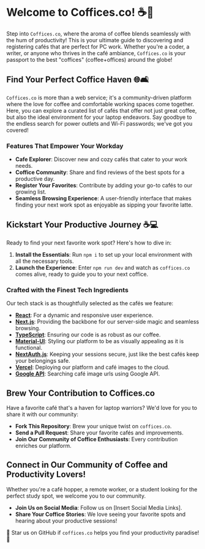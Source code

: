 # Welcome to Coffices.co! ☕️💼

Step into `Coffices.co`, where the aroma of coffee blends seamlessly with the hum of productivity! This is your ultimate guide to discovering and registering cafés that are perfect for PC work. Whether you're a coder, a writer, or anyone who thrives in the café ambiance, `Coffices.co` is your passport to the best "coffices" (coffee+offices) around the globe!

## Find Your Perfect Coffice Haven 🌐🛋️

`Coffices.co` is more than a web service; it's a community-driven platform where the love for coffee and comfortable working spaces come together. Here, you can explore a curated list of cafés that offer not just great coffee, but also the ideal environment for your laptop endeavors. Say goodbye to the endless search for power outlets and Wi-Fi passwords; we've got you covered!

### Features That Empower Your Workday

- **Cafe Explorer**: Discover new and cozy cafés that cater to your work needs.
- **Coffice Community**: Share and find reviews of the best spots for a productive day.
- **Register Your Favorites**: Contribute by adding your go-to cafés to our growing list.
- **Seamless Browsing Experience**: A user-friendly interface that makes finding your next work spot as enjoyable as sipping your favorite latte.

## Kickstart Your Productive Journey ☕️💻

Ready to find your next favorite work spot? Here's how to dive in:

1. **Install the Essentials**: Run `npm i` to set up your local environment with all the necessary tools.
2. **Launch the Experience**: Enter `npm run dev` and watch as `coffices.co` comes alive, ready to guide you to your next coffice.

### Crafted with the Finest Tech Ingredients

Our tech stack is as thoughtfully selected as the cafés we feature:

- **[React](https://reactjs.org/)**: For a dynamic and responsive user experience.
- **[Next.js](https://nextjs.org/)**: Providing the backbone for our server-side magic and seamless browsing.
- **[TypeScript](https://www.typescriptlang.org/)**: Ensuring our code is as robust as our coffee.
- **[Material-UI](https://mui.com/)**: Styling our platform to be as visually appealing as it is functional.
- **[NextAuth.js](https://next-auth.js.org/)**: Keeping your sessions secure, just like the best cafés keep your belongings safe.
- **[Vercel](https://vercel.com/)**: Deploying our platform and café images to the cloud.
- **[Google API](https://console.cloud.google.com/apis/library)**: Searching café image urls using Google API.

## Brew Your Contribution to Coffices.co

Have a favorite café that's a haven for laptop warriors? We'd love for you to share it with our community:

- **Fork This Repository**: Brew your unique twist on `coffices.co`.
- **Send a Pull Request**: Share your favorite cafés and improvements.
- **Join Our Community of Coffice Enthusiasts**: Every contribution enriches our platform.

## Connect in Our Community of Coffee and Productivity Lovers!

Whether you're a café hopper, a remote worker, or a student looking for the perfect study spot, we welcome you to our community.

- **Join Us on Social Media**: Follow us on [Insert Social Media Links].
- **Share Your Coffice Stories**: We love seeing your favorite spots and hearing about your productive sessions!

🌟 Star us on GitHub if `coffices.co` helps you find your productivity paradise! 🌟
